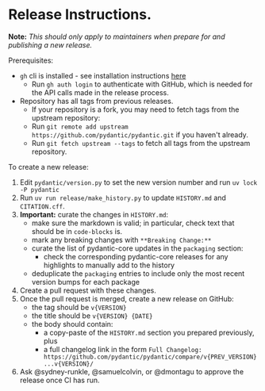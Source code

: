 # Release Instructions.

**Note:** _This should only apply to maintainers when prepare for and publishing a new release._

Prerequisites:
* `gh` cli is installed - see installation instructions [here](https://docs.github.com/en/github-cli/github-cli/quickstart)
  * Run `gh auth login` to authenticate with GitHub, which is needed for the API calls made in the release process.
* Repository has all tags from previous releases.
  * If your repository is a fork, you may need to fetch tags from the upstream repository:
  * Run `git remote add upstream https://github.com/pydantic/pydantic.git` if you haven't already.
  * Run `git fetch upstream --tags` to fetch all tags from the upstream repository.


To create a new release:
1. Edit `pydantic/version.py` to set the new version number and run `uv lock -P pydantic`
2. Run `uv run release/make_history.py` to update `HISTORY.md` and `CITATION.cff`.
3. **Important:** curate the changes in `HISTORY.md`:
   - make sure the markdown is valid; in particular, check text that should be in `code-blocks` is.
   - mark any breaking changes with `**Breaking Change:**`
   - curate the list of pydantic-core updates in the `packaging` section:
     - check the corresponding pydantic-core releases for any highlights to manually add to the history
   - deduplicate the `packaging` entries to include only the most recent version bumps for each package
4. Create a pull request with these changes.
5. Once the pull request is merged, create a new release on GitHub:
   - the tag should be `v{VERSION}`
   - the title should be `v{VERSION} {DATE}`
   - the body should contain:
     - a copy-paste of the `HISTORY.md` section you prepared previously, plus
     - a full changelog link in the form `Full Changelog: https://github.com/pydantic/pydantic/compare/v{PREV_VERSION}...v{VERSION}/`
6. Ask @sydney-runkle, @samuelcolvin, or @dmontagu to approve the release once CI has run.
